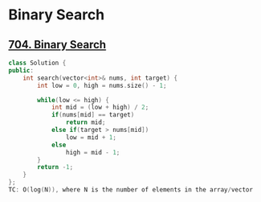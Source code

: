 # Binary Search

## [704. Binary Search](https://leetcode.com/problems/binary-search/description/)
```cpp
class Solution {
public:
    int search(vector<int>& nums, int target) {
        int low = 0, high = nums.size() - 1;

        while(low <= high) {
            int mid = (low + high) / 2;
            if(nums[mid] == target)
                return mid;
            else if(target > nums[mid])
                low = mid + 1;
            else
                high = mid - 1;
        }
        return -1;
    }
};
TC: O(log(N)), where N is the number of elements in the array/vector
```
